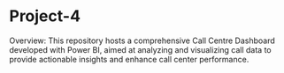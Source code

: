 # Project-4
Overview: This repository hosts a comprehensive Call Centre Dashboard developed with Power BI, aimed at analyzing and visualizing call data to provide actionable insights and enhance call center performance.

